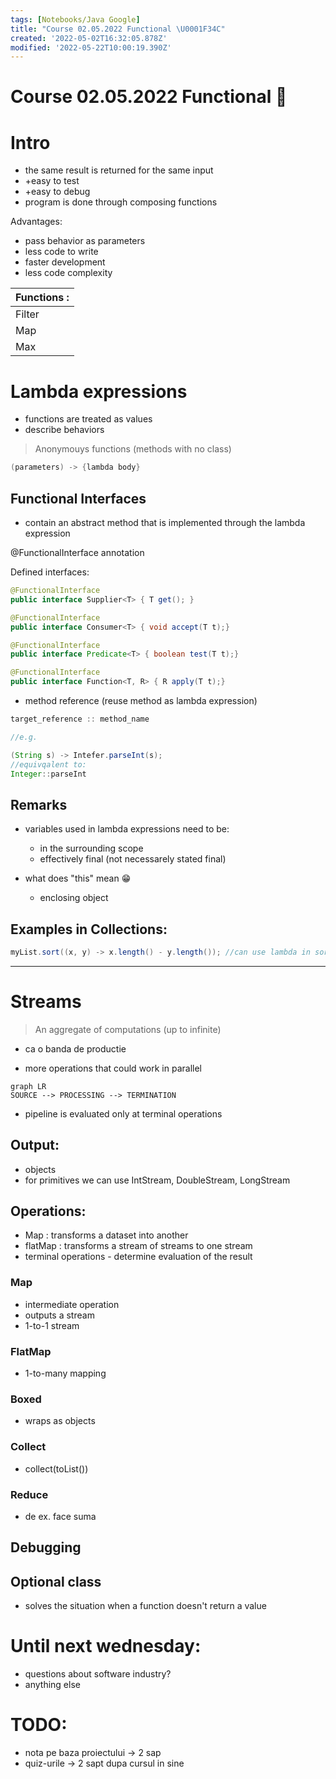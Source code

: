 ```yaml
---
tags: [Notebooks/Java Google]
title: "Course 02.05.2022 Functional \U0001F34C"
created: '2022-05-02T16:32:05.878Z'
modified: '2022-05-22T10:00:19.390Z'
---
```


# Course 02.05.2022 Functional :banana:

# Intro
- the same result is returned for the same input
- +easy to test
- +easy to debug
- program is done through composing functions

Advantages:
- pass behavior as parameters
- less code to write
- faster development
- less code complexity

|Functions :|
|-|
|Filter|
|Map|
|Max|

# Lambda expressions
- functions are treated as values
- describe behaviors
> Anonymouys functions (methods with no class)

```java
(parameters) -> {lambda body}
```
## Functional Interfaces
- contain an abstract method that is implemented through the lambda expression

@FunctionalInterface annotation

Defined interfaces:
```java
@FunctionalInterface
public interface Supplier<T> { T get(); }

@FunctionalInterface
public interface Consumer<T> { void accept(T t);}

@FunctionalInterface
public interface Predicate<T> { boolean test(T t);}

@FunctionalInterface
public interface Function<T, R> { R apply(T t);}
```

- method reference (reuse method as lambda expression)
```java
target_reference :: method_name

//e.g.

(String s) -> Intefer.parseInt(s);
//equivqalent to:
Integer::parseInt
```

## Remarks
- variables used in lambda expressions need to be:
  - in the surrounding scope
  - effectively final (not necessarely stated final)

- what does "this" mean :grin:
  - enclosing object

## Examples in Collections:

```java
myList.sort((x, y) -> x.length() - y.length()); //can use lambda in sort / forEach, removeIf, ...
```
---

# Streams
> An aggregate of computations (up to infinite)

- ca o banda de productie

- more operations that could work in parallel

```mermaid
graph LR
SOURCE --> PROCESSING --> TERMINATION
```

- pipeline is evaluated only at terminal operations

## Output:
- objects 
- for primitives we can use IntStream, DoubleStream, LongStream


## Operations:
- Map : transforms a dataset into another
- flatMap : transforms a stream of streams to one stream
- terminal operations - determine evaluation of the result

### Map
- intermediate operation
- outputs a stream 
- 1-to-1 stream 

### FlatMap
- 1-to-many mapping 

### Boxed
- wraps as objects

### Collect
- collect(toList())

### Reduce
- de ex. face suma

## Debugging

## Optional class
- solves the situation when a function doesn't return a value

# Until next wednesday:
- questions about software industry?
- anything else

# TODO:
- nota pe baza proiectului -> 2 sap
- quiz-urile -> 2 sapt dupa cursul in sine
